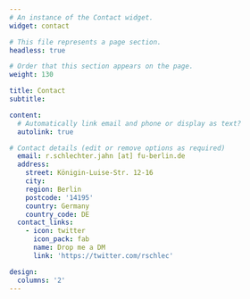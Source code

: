 ```yaml
---
# An instance of the Contact widget.
widget: contact

# This file represents a page section.
headless: true

# Order that this section appears on the page.
weight: 130

title: Contact
subtitle:

content:
  # Automatically link email and phone or display as text?
  autolink: true

# Contact details (edit or remove options as required)
  email: r.schlechter.jahn [at] fu-berlin.de
  address:
    street: Königin-Luise-Str. 12-16
    city: 
    region: Berlin
    postcode: '14195'
    country: Germany
    country_code: DE
  contact_links:
    - icon: twitter
      icon_pack: fab
      name: Drop me a DM
      link: 'https://twitter.com/rschlec'

design:
  columns: '2'
---
```

